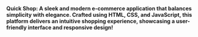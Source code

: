 #### Quick Shop: A sleek and modern e-commerce application that balances simplicity with elegance. Crafted using HTML, CSS, and JavaScript, this platform delivers an intuitive shopping experience, showcasing a user-friendly interface and responsive design!

